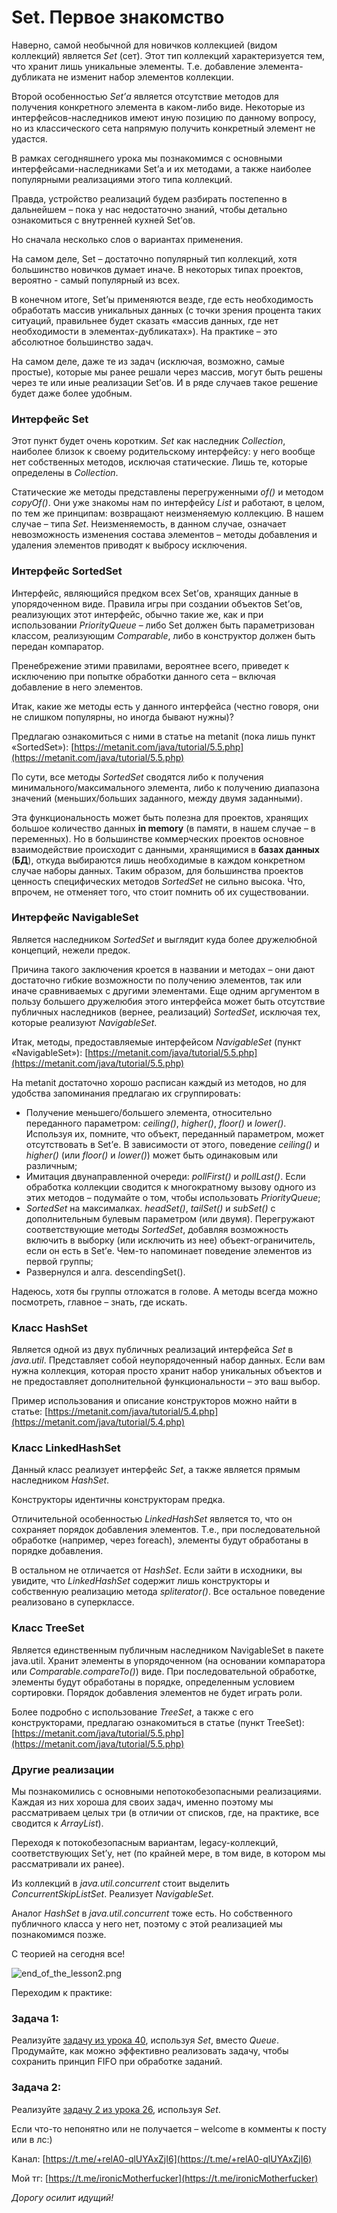 Set. Первое знакомство
======================


Наверно, самой необычной для новичков коллекцией (видом коллекций) является _Set_ (сет). Этот тип коллекций характеризуется тем, что хранит лишь уникальные элементы. Т.е. добавление элемента-дубликата не изменит набор элементов коллекции.

Второй особенностью _Set’а_ является отсутствие методов для получения конкретного элемента в каком-либо виде. Некоторые из интерфейсов-наследников имеют иную позицию по данному вопросу, но из классического сета напрямую получить конкретный элемент не удастся.

В рамках сегодняшнего урока мы познакомимся с основными интерфейсами-наследниками Set’а и их методами, а также наиболее популярными реализациями этого типа коллекций.

Правда, устройство реализаций будем разбирать постепенно в дальнейшем – пока у нас недостаточно знаний, чтобы детально ознакомиться с внутренней кухней Set’ов.

Но сначала несколько слов о вариантах применения.

На самом деле, Set – достаточно популярный тип коллекций, хотя большинство новичков думает иначе. В некоторых типах проектов, вероятно - самый популярный из всех.

В конечном итоге, Set’ы применяются везде, где есть необходимость обработать массив уникальных данных (с точки зрения процента таких ситуаций, правильнее будет сказать «массив данных, где нет необходимости в элементах-дубликатах»). На практике – это абсолютное большинство задач.

На самом деле, даже те из задач (исключая, возможно, самые простые), которые мы ранее решали через массив, могут быть решены через те или иные реализации Set’ов. И в ряде случаев такое решение будет даже более удобным.


### Интерфейс Set

Этот пункт будет очень коротким. _Set_ как наследник _Collection_, наиболее близок к своему родительскому интерфейсу: у него вообще нет собственных методов, исключая статические. Лишь те, которые определены в _Collection_.

Статические же методы представлены перегруженными _of()_ и методом _copyOf()_. Они уже знакомы нам по интерфейсу _List_ и работают, в целом, по тем же принципам: возвращают неизменяемую коллекцию. В нашем случае – типа _Set_. Неизменяемость, в данном случае, означает невозможность изменения состава элементов – методы добавления и удаления элементов приводят к выбросу исключения.


### Интерфейс SortedSet

Интерфейс, являющийся предком всех Set’ов, хранящих данные в упорядоченном виде. Правила игры при создании объектов Set’ов, реализующих этот интерфейс, обычно такие же, как и при использовании _PriorityQueue_ – либо Set должен быть параметризован классом, реализующим _Comparable_, либо в конструктор должен быть передан компаратор.

Пренебрежение этими правилами, вероятнее всего, приведет к исключению при попытке обработки данного сета – включая добавление в него элементов.

Итак, какие же методы есть у данного интерфейса (честно говоря, они не слишком популярны, но иногда бывают нужны)?

Предлагаю ознакомиться с ними в статье на metanit (пока лишь пункт «SortedSet»): [https://metanit.com/java/tutorial/5.5.php](https://metanit.com/java/tutorial/5.5.php)

По сути, все методы _SortedSet_ сводятся либо к получения минимального/максимального элемента, либо к получению диапазона значений (меньших/больших заданного, между двумя заданными).

Эта функциональность может быть полезна для проектов, хранящих большое количество данных **in memory** (в памяти, в нашем случае – в переменных). Но в большинстве коммерческих проектов основное взаимодействие происходит с данными, хранящимися в **базах данных** (**БД**), откуда выбираются лишь необходимые в каждом конкретном случае наборы данных. Таким образом, для большинства проектов ценность специфических методов _SortedSet_ не сильно высока. Что, впрочем, не отменяет того, что стоит помнить об их существовании.


### Интерфейс NavigableSet

Является наследником _SortedSet_ и выглядит куда более дружелюбной концепций, нежели предок.

Причина такого заключения кроется в названии и методах – они дают достаточно гибкие возможности по получению элементов, так или иначе сравниваемых с другими элементами. Еще одним аргументом в пользу большего дружелюбия этого интерфейса может быть отсутствие публичных наследников (вернее, реализаций) _SortedSet_, исключая тех, которые реализуют _NavigableSet_.

Итак, методы, предоставляемые интерфейсом _NavigableSet_ (пункт «NavigableSet»): [https://metanit.com/java/tutorial/5.5.php](https://metanit.com/java/tutorial/5.5.php)

На metanit достаточно хорошо расписан каждый из методов, но для удобства запоминания предлагаю их сгруппировать:

* Получение меньшего/большего элемента, относительно переданного параметром: _ceiling()_, _higher()_, _floor()_ и _lower()_. Используя их, помните, что объект, переданный параметром, может отсутствовать в Set’е. В зависимости от этого, поведение _ceiling()_ и _higher()_ (или _floor()_ и _lower()_) может быть одинаковым или различным;
* Имитация двунаправленной очереди: _pollFirst()_ и _pollLast()_. Если обработка коллекции сводится к многократному вызову одного из этих методов – подумайте о том, чтобы использовать _PriorityQueue_;
* _SortedSet_ на максималках. _headSet()_, _tailSet()_ и _subSet()_ с дополнительным булевым параметром (или двумя). Перегружают соответствующие методы _SortedSet_, добавляя возможность включить в выборку (или исключить из нее) объект-ограничитель, если он есть в Set’е. Чем-то напоминает поведение элементов из первой группы;
* Развернулся и алга. descendingSet().

Надеюсь, хотя бы группы отложатся в голове. А методы всегда можно посмотреть, главное – знать, где искать.


### Класс HashSet

Является одной из двух публичных реализаций интерфейса _Set_ в _java.util_. Представляет собой неупорядоченный набор данных. Если вам нужна коллекция, которая просто хранит набор уникальных объектов и не предоставляет дополнительной функциональности – это ваш выбор.

Пример использования и описание конструкторов можно найти в статье: [https://metanit.com/java/tutorial/5.4.php](https://metanit.com/java/tutorial/5.4.php)


### Класс LinkedHashSet

Данный класс реализует интерфейс _Set_, а также является прямым наследником _HashSet_.

Конструкторы идентичны конструкторам предка.

Отличительной особенностью _LinkedHashSet_ является то, что он сохраняет порядок добавления элементов. Т.е., при последовательной обработке (например, через foreach), элементы будут обработаны в порядке добавления.

В остальном не отличается от _HashSet_. Если зайти в исходники, вы увидите, что _LinkedHashSet_ содержит лишь конструкторы и собственную реализацию метода _spliterator()_. Все остальное поведение реализовано в суперклассе.


### Класс TreeSet

Является единственным публичным наследником NavigableSet в пакете java.util. Хранит элементы в упорядоченном (на основании компаратора или _Comparable.compareTo()_) виде. При последовательной обработке, элементы будут обработаны в порядке, определенным условием сортировки. Порядок добавления элементов не будет играть роли.

Более подробно с использование _TreeSet_, а также с его конструкторами, предлагаю ознакомиться в статье (пункт TreeSet): [https://metanit.com/java/tutorial/5.5.php](https://metanit.com/java/tutorial/5.5.php)


### Другие реализации

Мы познакомились с основными непотокобезопасными реализациями. Каждая из них хороша для своих задач, именно поэтому мы рассматриваем целых три (в отличии от списков, где, на практике, все сводится к _ArrayList_).

Переходя к потокобезопасным вариантам, legacy-коллекций, соответствующих Set’у, нет (по крайней мере, в том виде, в котором мы рассматривали их ранее).

Из коллекций в _java.util.concurrent_ стоит выделить _ConcurrentSkipListSet_. Реализует _NavigableSet_.

Аналог _HashSet_ в _java.util.concurrent_ тоже есть. Но собственного публичного класса у него нет, поэтому с этой реализацией мы познакомимся позже.


С теорией на сегодня все!

![end_of_the_lesson2.png](..%2F..%2F..%2Ffile%2Fend_of_the_lesson2.png)


Переходим к практике:

### Задача 1:

Реализуйте [задачу из урока 40](https://github.com/KFalcon2022/practical-tasks/tree/master/src/com/walking/lesson40_queue2), используя _Set_, вместо _Queue_. Продумайте, как можно эффективно реализовать задачу, чтобы сохранить принцип FIFO при обработке заданий.


### Задача 2:

Реализуйте [задачу 2 из урока 26](https://github.com/KFalcon2022/practical-tasks/tree/master/src/com/walking/lesson26_string_types/task2), используя _Set_.


Если что-то непонятно или не получается – welcome в комменты к посту или в лс:)

Канал: [https://t.me/+relA0-qlUYAxZjI6](https://t.me/+relA0-qlUYAxZjI6)

Мой тг: [https://t.me/ironicMotherfucker](https://t.me/ironicMotherfucker)

_Дорогу осилит идущий!_